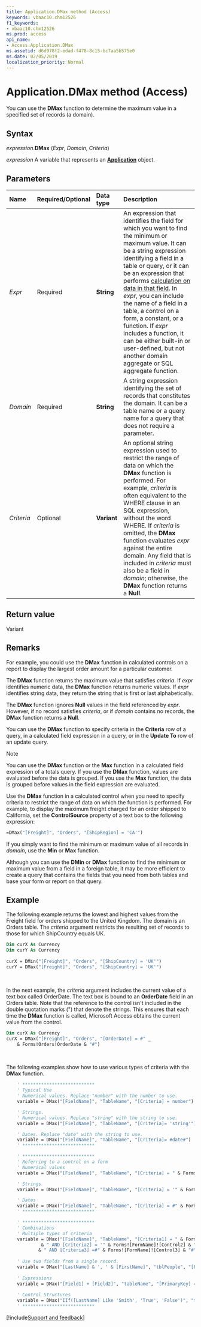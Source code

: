 ```yaml
---
title: Application.DMax method (Access)
keywords: vbaac10.chm12526
f1_keywords:
- vbaac10.chm12526
ms.prod: access
api_name:
- Access.Application.DMax
ms.assetid: d6d978f2-edad-f478-8c15-bc7aa5b575e0
ms.date: 02/05/2019
localization_priority: Normal
---
```



# Application.DMax method (Access)

You can use the **DMax** function to determine the maximum value in a specified set of records (a domain).


## Syntax

_expression_.**DMax** (_Expr_, _Domain_, _Criteria_)

_expression_ A variable that represents an **[Application](Access.Application.md)** object.


## Parameters

|Name|Required/Optional|Data type|Description|
|:-----|:-----|:-----|:-----|
| _Expr_|Required|**String**|An expression that identifies the field for which you want to find the minimum or maximum value. It can be a string expression identifying a field in a table or query, or it can be an expression that performs [calculation on data in that field](../access/Concepts/Criteria-Expressions/calculate-fields-in-domain-aggregate-functions.md). In _expr_, you can include the name of a field in a table, a control on a form, a constant, or a function. If _expr_ includes a function, it can be either built-in or user-defined, but not another domain aggregate or SQL aggregate function.|
| _Domain_|Required|**String**|A string expression identifying the set of records that constitutes the domain. It can be a table name or a query name for a query that does not require a parameter.|
| _Criteria_|Optional|**Variant**|An optional string expression used to restrict the range of data on which the **DMax** function is performed. For example, _criteria_ is often equivalent to the WHERE clause in an SQL expression, without the word WHERE. If _criteria_ is omitted, the **DMax** function evaluates _expr_ against the entire domain. Any field that is included in _criteria_ must also be a field in _domain_; otherwise, the **DMax** function returns a **Null**.|

## Return value

Variant


## Remarks

For example, you could use the **DMax** function in calculated controls on a report to display the largest order amount for a particular customer.

The **DMax** function returns the maximum value that satisfies _criteria_. If _expr_ identifies numeric data, the **DMax** function returns numeric values. If _expr_ identifies string data, they return the string that is first or last alphabetically.

The **DMax** function ignores **Null** values in the field referenced by _expr_. However, if no record satisfies _criteria_, or if _domain_ contains no records, the **DMax** function returns a **Null**.

You can use the **DMax** function to specify criteria in the **Criteria** row of a query, in a calculated field expression in a query, or in the **Update To** row of an update query.

> [!NOTE] 
> You can use the **DMax** function or the **Max** function in a calculated field expression of a totals query. If you use the **DMax** function, values are evaluated before the data is grouped. If you use the **Max** function, the data is grouped before values in the field expression are evaluated.

Use the **DMax** function in a calculated control when you need to specify criteria to restrict the range of data on which the function is performed. For example, to display the maximum freight charged for an order shipped to California, set the **ControlSource** property of a text box to the following expression:

```vb
=DMax("[Freight]", "Orders", "[ShipRegion] = 'CA'")
```

If you simply want to find the minimum or maximum value of all records in _domain_, use the **Min** or **Max** function.

Although you can use the **DMin** or **DMax** function to find the minimum or maximum value from a field in a foreign table, it may be more efficient to create a query that contains the fields that you need from both tables and base your form or report on that query.
    

## Example

The following example returns the lowest and highest values from the Freight field for orders shipped to the United Kingdom. The domain is an Orders table. The _criteria_ argument restricts the resulting set of records to those for which ShipCountry equals UK.

```vb
Dim curX As Currency 
Dim curY As Currency 
 
curX = DMin("[Freight]", "Orders", "[ShipCountry] = 'UK'") 
curY = DMax("[Freight]", "Orders", "[ShipCountry] = 'UK'")
```

<br/>

In the next example, the _criteria_ argument includes the current value of a text box called OrderDate. The text box is bound to an **OrderDate** field in an Orders table. Note that the reference to the control isn't included in the double quotation marks (") that denote the strings. This ensures that each time the **DMax** function is called, Microsoft Access obtains the current value from the control.

```vb
Dim curX As Currency 
curX = DMax("[Freight]", "Orders", "[OrderDate] = #" _ 
    & Forms!Orders!OrderDate & "#")
```

<br/>

The following examples show how to use various types of criteria with the **DMax** function.

```vb
    ' ***************************
    ' Typical Use
    ' Numerical values. Replace "number" with the number to use.
    variable = DMax("[FieldName]", "TableName", "[Criteria] = number")

    ' Strings.
    ' Numerical values. Replace "string" with the string to use.
    variable = DMax("[FieldName]", "TableName", "[Criteria]= 'string'")

    ' Dates. Replace "date" with the string to use.
    variable = DMax("[FieldName]", "TableName", "[Criteria]= #date#")
    ' ***************************

    ' ***************************
    ' Referring to a control on a form
    ' Numerical values
    variable = DMax("[FieldName]", "TableName", "[Criteria] = " & Forms!FormName!ControlName)

    ' Strings
    variable = DMax("[FieldName]", "TableName", "[Criteria] = '" & Forms!FormName!ControlName & "'")

    ' Dates
    variable = DMax("[FieldName]", "TableName", "[Criteria] = #" & Forms!FormName!ControlName & "#")
    ' ***************************

    ' ***************************
    ' Combinations
    ' Multiple types of criteria
    variable = DMax("[FieldName]", "TableName", "[Criteria1] = " & Forms![FormName]![Control1] _
             & " AND [Criteria2] = '" & Forms![FormName]![Control2] & "'" _
            & " AND [Criteria3] =#" & Forms![FormName]![Control3] & "#")
    
    ' Use two fields from a single record.
    variable = DMax("[LastName] & ', ' & [FirstName]", "tblPeople", "[PrimaryKey] = 7")
            
    ' Expressions
    variable = DMax("[Field1] + [Field2]", "tableName", "[PrimaryKey] = 7")
    
    ' Control Structures
    variable = DMax("IIf([LastName] Like 'Smith', 'True', 'False')", "tableName", "[PrimaryKey] = 7")
    ' ***************************
```




[!include[Support and feedback](~/includes/feedback-boilerplate.md)]
